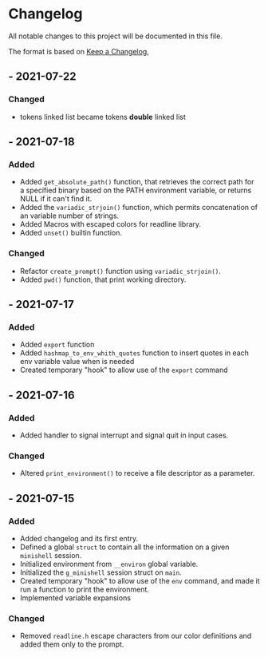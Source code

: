 # Changelog
All notable changes to this project will be documented in this file.

The format is based on [Keep a Changelog](https://keepachangelog.com/en/1.0.0/),

## - 2021-07-22

### Changed
- tokens linked list became tokens **double** linked list

## - 2021-07-18
### Added
- Added `get_absolute_path()` function, that retrieves the correct path for a specified binary based on the PATH environment variable, or returns NULL if it can't find it.
- Added the `variadic_strjoin()` function, which permits concatenation of an variable number of strings.
- Added Macros with escaped colors for readline library.
- Added `unset()` builtin function.

### Changed
- Refactor `create_prompt()` function using `variadic_strjoin()`.
- Added	`pwd()` function, that print working directory.

## - 2021-07-17
### Added
- Added `export` function
- Added `hashmap_to_env_whith_quotes` function to insert quotes in each env variable value when is needed
- Created temporary "hook" to allow use of the `export` command

## - 2021-07-16
### Added
- Added handler to signal interrupt and signal quit in input cases.

### Changed
- Altered `print_environment()` to receive a file descriptor as a parameter.

## - 2021-07-15
### Added
- Added changelog and its first entry.
- Defined a global `struct` to contain all the information on a given `minishell` session.
- Initialized environment from `__environ` global variable.
- Initialized the `g_minishell` session struct on `main`.
- Created temporary "hook" to allow use of the `env` command, and made it run a function to print the environment.
- Implemented variable expansions

### Changed
- Removed `readline.h` escape characters from our color definitions and added them only to the prompt.
